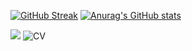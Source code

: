 [![GitHub Streak](http://github-readme-streak-stats.herokuapp.com?user=Weefle&theme=merko)](https://weefle.me)
[![Anurag's GitHub stats](https://github-readme-stats.vercel.app/api?username=Weefle&count_private=true&show_icons=true&theme=merko&include_all_commits=true)](https://weefle.me)

![](https://github-readme-stats.vercel.app/api/top-langs/?username=Weefle&theme=merko&hide_border=false&include_all_commits=true&count_private=true&layout=compact)
![CV](https://media.discordapp.net/attachments/498575486746624012/1133392417735856278/CV_-_Benoit_DUBOIS.jpg)
